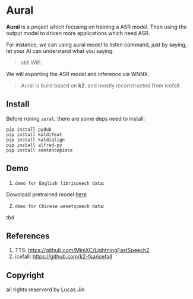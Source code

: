 # Aural

**Aural** is a project which focusing on training a ASR model. Then using the output model to driven more applications which need ASR.

For instance, we can using aural model to listen command, just by saying, let your AI can understand what you saying.

> still WIP.

We will exporting the ASR model and inference via WNNX.

> Aural is build based on **k2**, and mostly reconstructed from icefall.

## Install

Before runing `aural`, there are some deps need to install:

```
pip install pydub
pip install kaldifeat
pip install kaldialign
pip install alfred-py
pip install sentencepiece
```


## Demo

1. `demo for English librispeech data`:

Download pretrained model [here](https://huggingface.co/csukuangfj/icefall-asr-librispeech-lstm-transducer-stateless2-2022-09-03/blob/main/exp/pretrained-iter-472000-avg-18.pt)


2. `demo for Chinese wenetspeech data`:

tbd



## References

1. TTS: https://github.com/MiniXC/LightningFastSpeech2
2. icefall: https://github.com/k2-fsa/icefall

## Copyright

all rights reserverd by Lucas Jin.
